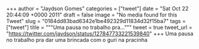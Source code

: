 
+++
author = "Jaydson Gomes"
categories = ["tweet"]
date = "Sat Oct 22 20:44:09 +0000 2011"
draft = false
image = "No media found for this Tweet"
slug = "0184dd83bad6342e1be492329d11834d32f15ba7"
tags = ["tweet"]
title = """Uma pausa no trabalho pra..."""
tweet = true
tweet_url = "https://twitter.com/jaydson/status/127847733221539840"
+++
Uma pausa no trabalho pra dar uma brincada com o guri na pracinha
